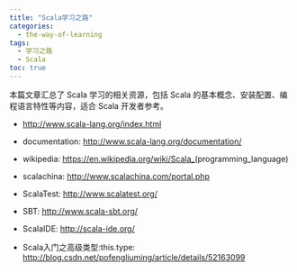 ```yaml
---
title: "Scala学习之路"
categories:
  - the-way-of-learning
tags:
  - 学习之路
  - Scala
toc: true
---
```


本篇文章汇总了 Scala 学习的相关资源，包括 Scala 的基本概念、安装配置、编程语言特性等内容，适合 Scala 开发者参考。

* <http://www.scala-lang.org/index.html>
* documentation: <http://www.scala-lang.org/documentation/>
* wikipedia: <https://en.wikipedia.org/wiki/Scala_>(programming_language)
* scalachina: <http://www.scalachina.com/portal.php>

* ScalaTest: <http://www.scalatest.org/>
* SBT: <http://www.scala-sbt.org/>
* ScalaIDE: <http://scala-ide.org/>

* Scala入门之高级类型:this.type: <http://blog.csdn.net/pofengliuming/article/details/52163099>